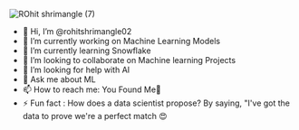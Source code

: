  ![ROhit shrimangle (7)](https://github.com/user-attachments/assets/b7513aca-64dd-491d-9363-b7a9ef2dee62)
- 👋 Hi, I’m @rohitshrimangle02
- 🔭 I’m currently working on Machine Learning Models
- 🌱 I’m currently learning Snowflake
- 👯 I’m looking to collaborate on Machine learning Projects
- 🤔 I’m looking for help with AI
- 💬 Ask me about ML
- 📫 How to reach me: You Found Me🫡
- ⚡ Fun fact : How does a data scientist propose?
                By saying, "I've got the data to prove we're a perfect match 😍
